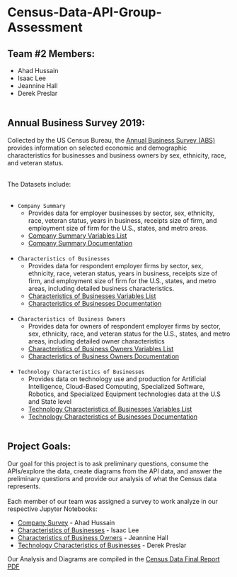 # Census-Data-API-Group-Assessment
## Team #2 Members:
* Ahad Hussain
* Isaac Lee
* Jeannine Hall
* Derek Preslar
<br/><br/>
## Annual Business Survey 2019:
Collected by the US Census Bureau, the [Annual Business Survey (ABS)](https://www.census.gov/data/developers/data-sets/abs.2019.html) provides information on selected economic and demographic characteristics for businesses and business owners by sex, ethnicity, race, and veteran status.<br/><br/>

The Datasets include:
<br/><br/>
* `Company Summary` 
  * Provides data for employer businesses by sector, sex, ethnicity, race, veteran status, years in business, receipts size of firm, and employment size of firm for the U.S., states, and metro areas. 
  * [Company Summary Variables List](https://api.census.gov/data/2019/abscs/variables.html)
  * [Company Summary Documentation](https://www2.census.gov/programs-surveys/abs/technical-documentation/api/API2019-company-summary-1-26-2021.pdf)<br/><br/>
* `Characteristics of Businesses`
  * Provides data for respondent employer firms by sector, sex, ethnicity, race, veteran status, years in business, receipts size of firm, and employment size of firm for the U.S., states, and metro areas, including detailed business characteristics.
  * [Characteristics of Businesses Variables List](https://api.census.gov/data/2019/abscb/variables.html) 
  * [Characteristics of Businesses Documentation](https://www2.census.gov/programs-surveys/abs/technical-documentation/api/ABS_API_CB-1-26-2021.pdf) <br/><br/>
* `Characteristics of Business Owners`
  * Provides data for owners of respondent employer firms by sector, sex, ethnicity, race, and veteran status for the U.S., states, and metro areas, including detailed owner characteristics
  * [Characteristics of Business Owners Variables List](https://api.census.gov/data/2019/abscbo/variables.html)
  * [Characteristics of Business Owners Documentation](https://www2.census.gov/programs-surveys/abs/technical-documentation/api/ABS_API_CB-1-26-2021.pdf) <br/><br/>
* `Technology Characteristics of Businesses`
  * Provides data on technology use and production for Artificial Intelligence, Cloud-Based Computing, Specialized Software, Robotics, and Specialized Equipment technologies data at the U.S and State level 
  * [Technology Characteristics of Businesses Variables List](https://api.census.gov/data/2018/abstcb/variables.html)
  * [Technology Characteristics of Businesses Documentation](https://www2.census.gov/programs-surveys/abs/technical-documentation/api/ABS_API_TCB-2-9-2021.pdf)<br/><br/>

## Project Goals:
Our goal for this project is to ask preliminary questions, consume the APIs/explore the data, create diagrams from the API data, and answer the preliminary questions and provide our analysis of what the Census data represents.<br/><br/>
Each member of our team was assigned a survey to work analyze in our respective Jupyter Notebooks:
* [Company Survey](https://github.com/ahadh762/Census-Data-API-Group-Exercise/blob/master/company_summary.ipynb) - Ahad Hussain
* [Characteristics of Businesses](https://github.com/ahadh762/Census-Data-API-Group-Exercise/blob/master/characteristics_of_business.ipynb) - Isaac Lee
* [Characteristics of Business Owners](https://github.com/ahadh762/Census-Data-API-Group-Exercise/blob/master/characteristics_of_owners.ipynb) - Jeannine Hall
* [Technology Characteristics of Businesses](https://github.com/ahadh762/Census-Data-API-Group-Exercise/blob/master/technology_characteristics.ipynb) - Derek Preslar

Our Analysis and Diagrams are compiled in the [Census Data Final Report PDF](https://github.com/ahadh762/Census-Data-API-Group-Exercise/blob/master/Census%20Data%20Final%20Report.pdf)
